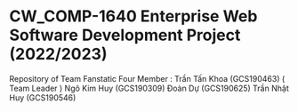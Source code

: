 # CW_COMP-1640 Enterprise Web Software Development Project (2022/2023)
Repository of Team Fanstatic Four
Member :
Trần Tấn Khoa (GCS190463) ( Team Leader )
Ngô Kim Huy (GCS190309)
Đoàn Dự (GCS190625)
Trần Nhật Huy (GCS190546)
